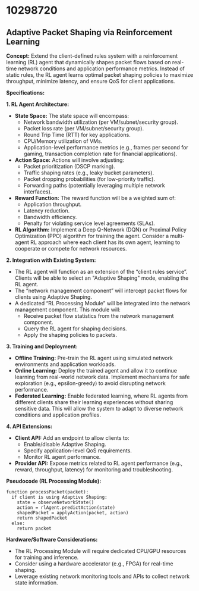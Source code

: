 # 10298720

## Adaptive Packet Shaping via Reinforcement Learning

**Concept:** Extend the client-defined rules system with a reinforcement learning (RL) agent that dynamically shapes packet flows based on real-time network conditions and application performance metrics. Instead of static rules, the RL agent learns optimal packet shaping policies to maximize throughput, minimize latency, and ensure QoS for client applications.

**Specifications:**

**1. RL Agent Architecture:**

*   **State Space:**  The state space will encompass:
    *   Network bandwidth utilization (per VM/subnet/security group).
    *   Packet loss rate (per VM/subnet/security group).
    *   Round Trip Time (RTT) for key applications.
    *   CPU/Memory utilization of VMs.
    *   Application-level performance metrics (e.g., frames per second for gaming, transaction completion rate for financial applications).
*   **Action Space:** Actions will involve adjusting:
    *   Packet prioritization (DSCP marking).
    *   Traffic shaping rates (e.g., leaky bucket parameters).
    *   Packet dropping probabilities (for low-priority traffic).
    *   Forwarding paths (potentially leveraging multiple network interfaces).
*   **Reward Function:** The reward function will be a weighted sum of:
    *   Application throughput.
    *   Latency reduction.
    *   Bandwidth efficiency.
    *   Penalty for violating service level agreements (SLAs).
*   **RL Algorithm:** Implement a Deep Q-Network (DQN) or Proximal Policy Optimization (PPO) algorithm for training the agent.  Consider a multi-agent RL approach where each client has its own agent, learning to cooperate or compete for network resources.

**2. Integration with Existing System:**

*   The RL agent will function as an extension of the “client rules service”. Clients will be able to select an "Adaptive Shaping" mode, enabling the RL agent.
*   The “network management component” will intercept packet flows for clients using Adaptive Shaping.
*   A dedicated “RL Processing Module” will be integrated into the network management component. This module will:
    *   Receive packet flow statistics from the network management component.
    *   Query the RL agent for shaping decisions.
    *   Apply the shaping policies to packets.

**3. Training and Deployment:**

*   **Offline Training:** Pre-train the RL agent using simulated network environments and application workloads.
*   **Online Learning:** Deploy the trained agent and allow it to continue learning from real-world network data.  Implement mechanisms for safe exploration (e.g., epsilon-greedy) to avoid disrupting network performance.
*   **Federated Learning:**  Enable federated learning, where RL agents from different clients share their learning experiences without sharing sensitive data. This will allow the system to adapt to diverse network conditions and application profiles.

**4. API Extensions:**

*   **Client API:** Add an endpoint to allow clients to:
    *   Enable/disable Adaptive Shaping.
    *   Specify application-level QoS requirements.
    *   Monitor RL agent performance.
*   **Provider API:** Expose metrics related to RL agent performance (e.g., reward, throughput, latency) for monitoring and troubleshooting.

**Pseudocode (RL Processing Module):**

```
function processPacket(packet):
  if client is using Adaptive Shaping:
    state = observeNetworkState()
    action = rlAgent.predictAction(state)
    shapedPacket = applyAction(packet, action)
    return shapedPacket
  else:
    return packet
```

**Hardware/Software Considerations:**

*   The RL Processing Module will require dedicated CPU/GPU resources for training and inference.
*   Consider using a hardware accelerator (e.g., FPGA) for real-time shaping.
*   Leverage existing network monitoring tools and APIs to collect network state information.